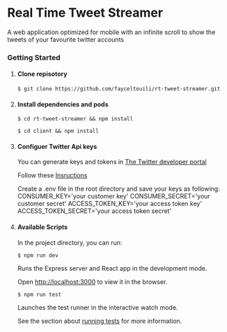 # Real Time Tweet Streamer


 A web application optimized for mobile with an infinite scroll to show the tweets of your favourite twitter accounts

### Getting Started

1. #### Clone repisotory

   `$ git clone https://github.com/fayceltouili/rt-tweet-streamer.git`


2. #### Install dependencies and pods

   `$ cd rt-tweet-streamer && npm install`

   `$ cd client && npm install`

3. #### Configuer Twitter Api keys

   You can generate keys and tokens in [The Twitter developer portal](https://developer.twitter.com/en/apps)

   Follow these [Insructions](https://developer.twitter.com/en/docs/basics/authentication/guides/securing-keys-and-tokens)

   Create a .env file in the root directory and save your keys as following:
   CONSUMER_KEY='your customer key'
   CONSUMER_SECRET='your customer secret'
   ACCESS_TOKEN_KEY='your access token key'
   ACCESS_TOKEN_SECRET='your access token secret'

4. #### Available Scripts

   In the project directory, you can run:

   `$ npm run dev`

   Runs the Express server and React app in the development mode.

   Open [http://localhost:3000](http://localhost:3000) to view it in the browser.




   `$ npm run test`

   Launches the test runner in the interactive watch mode.

   See the section about [running tests](https://facebook.github.io/create-react-app/docs/running-tests) for more information.
